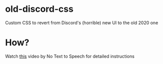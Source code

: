 # old-discord-css
Custom CSS to revert from Discord's (horrible) new UI to the old 2020 one

# How?
Watch [this](https://youtu.be/Pt8z3jaDZYw?si=syuBxTxBBHBDbgEg&t=415) video by No Text to Speech for detailed instructions


